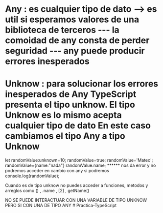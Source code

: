 
Any : es cualquier tipo de dato --> es util si esperamos valores de una biblioteca de terceros --- la comoidad de any consta de perder seguridad --- any puede producir errores inesperados
====




Unknow  : para solucionar los errores inesperados de Any 
TypeScript presenta el tipo unknow. El tipo Unknow es lo mismo acepta cualquier tipo de dato
En este caso cambiamos el tipo Any a tipo Unknow
=====




let randomValue:unknown=10;
randomValue=true;
randomValue='Mateo';
randomValue={name:"nada"}
randomValue.name; ******  nos da error y no podremos acceder en cambio con any si podremos 
console.log(randomValue);

Cuando es de tipo unknow no puedes acceder a funciones, metodos y arreglos  como  ()  ,  .name  , [2]   ,   getName()


NO SE PUEDE INTERACTUAR CON UNA VARIABLE DE TIPO UNKNOW PERO SI CON UNA DE TIPO ANY # Practica-TypeScript
